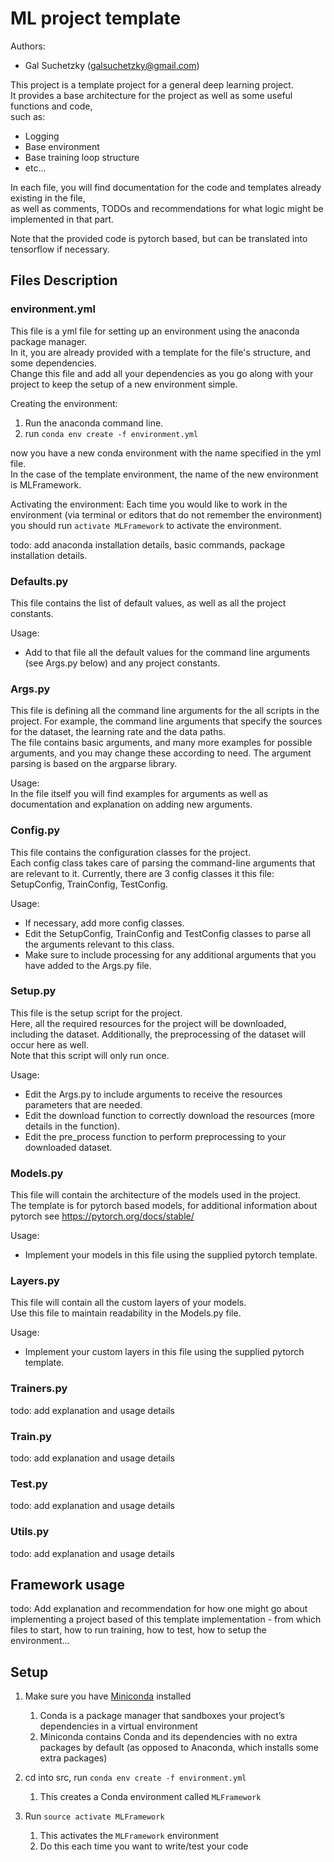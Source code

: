 # ML project template
Authors:
- Gal Suchetzky (galsuchetzky@gmail.com)


This project is a template project for a general deep learning project. <br>
It provides a base architecture for the project as well as some useful functions and code, <br>
such as:
- Logging
- Base environment
- Base training loop structure
- etc...

In each file, you will find documentation for the code and templates already existing in the file, <br>
as well as comments, TODOs and recommendations for what logic might be implemented in that part.

Note that the provided code is pytorch based, but can be translated into tensorflow if necessary.

## Files Description
### environment.yml
This file is a yml file for setting up an environment using the anaconda package manager.<br>
In it, you are already provided with a template for the file's structure, and some dependencies.<br>
Change this file and add all your dependencies as you go along with your project to keep the setup of a new 
environment simple.

Creating the environment:
1) Run the anaconda command line.
2) run `conda env create -f environment.yml`

now you have a new conda environment with the name specified in the yml file.<br>
In the case of the template environment, the name of the new environment is MLFramework. 

Activating the environment:
Each time you would like to work in the environment (via terminal or editors that do not remember the environment) 
you should run `activate MLFramework` to activate the environment.


todo: add anaconda installation details, basic commands, package installation details.

### Defaults.py
This file contains the list of default values, as well as all the project constants. <br>

Usage:<br>
- Add to that file all the default values for the command line arguments (see Args.py below) and any project constants.

### Args.py
This file is defining all the command line arguments for the all scripts in the project.
For example, the command line arguments that specify the sources for the dataset, the learning rate and the data 
paths. <br>
The file contains basic arguments, and many more examples for possible arguments, and you may change these according 
to need.
The argument parsing is based on the argparse library.

Usage: <br>
In the file itself you will find examples for arguments as well as documentation and explanation on adding new 
arguments.


### Config.py
This file contains the configuration classes for the project.<br>
Each config class takes care of parsing the command-line arguments that are relevant to it.
Currently, there are 3 config classes it this file: SetupConfig, TrainConfig, TestConfig.

Usage:
- If necessary, add more config classes.
- Edit the SetupConfig, TrainConfig and TestConfig classes to parse all the arguments relevant to this class.
- Make sure to include processing for any additional arguments that you have added to the Args.py file.

### Setup.py
This file is the setup script for the project. <br>
Here, all the required resources for the project will be downloaded, including the dataset.
Additionally, the preprocessing of the dataset will occur here as well.<br>
Note that this script will only run once.

Usage: <br>
- Edit the Args.py to include arguments to receive the resources parameters that are needed.
- Edit the download function to correctly download the resources (more details in the function).
- Edit the pre_process function to perform preprocessing to your downloaded dataset.


### Models.py
This file will contain the architecture of the models used in the project. <br>
The template is for pytorch based models, for additional information about pytorch see https://pytorch.org/docs/stable/

Usage: <br>
- Implement your models in this file using the supplied pytorch template.

### Layers.py
This file will contain all the custom layers of your models. <br>
Use this file to maintain readability in the Models.py file.

Usage: <br>
- Implement your custom layers in this file using the supplied pytorch template.

### Trainers.py
todo: add explanation and usage details

### Train.py
todo: add explanation and usage details

### Test.py
todo: add explanation and usage details

### Utils.py
todo: add explanation and usage details

## Framework usage
todo: Add explanation and recommendation for how one might go about implementing a project based of this template 
implementation - from which files to start, how to run training, how to test, how to setup the environment...
## Setup

1. Make sure you have [Miniconda](https://docs.conda.io/en/latest/miniconda.html) installed
    1. Conda is a package manager that sandboxes your project’s dependencies in a virtual environment
    2. Miniconda contains Conda and its dependencies with no extra packages by default (as opposed to Anaconda, which installs some extra packages)

2. cd into src, run `conda env create -f environment.yml`
    1. This creates a Conda environment called `MLFramework`

3. Run `source activate MLFramework`
    1. This activates the `MLFramework` environment
    2. Do this each time you want to write/test your code
<!--  
4. Run `python Setup.py`
    1. This downloads SQuAD 2.0 training and dev sets, as well as the GloVe 300-dimensional word vectors (840B)
    2. This also pre-processes the dataset for efficient data loading
    3. For a MacBook Pro on the Stanford network, `Setup.py` takes around 30 minutes total  

5. Browse the code in `Train.py`
    1. The `Train.py` script is the entry point for training a model. It reads command-line arguments, loads the SQuAD dataset, and trains a model.
    2. You may find it helpful to browse the arguments provided by the starter code. Either look directly at the `parser.add_argument` lines in the source code, or run `python Train.py -h`.
   -->
